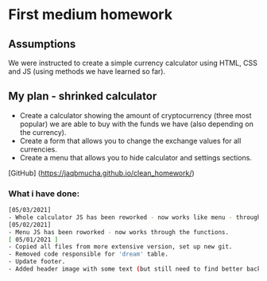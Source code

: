 # First medium homework
## Assumptions
We were instructed to create a simple currency calculator using HTML, CSS and JS (using methods we have learned so far).

## My plan - shrinked calculator
- Create a calculator showing the amount of cryptocurrency (three most popular) we are able to buy with the funds we have (also depending on the currency).
- Create a form that allows you to change the exchange values for all currencies.
- Create a menu that allows you to hide calculator and settings sections.

[GitHub] (https://jaqbmucha.github.io/clean_homework/)


### What i have done:
```sh
[05/03/2021]
- Whole calculator JS has been reworked - now works like menu - through the functions.
[05/02/2021]
- Menu JS has been roworked - now works through the functions.
[ 05/01/2021 ] 
- Copied all files from more extensive version, set up new git.
- Removed code responsible for 'dream' table.
- Update footer.
- Added header image with some text (but still need to find better background image).
```
